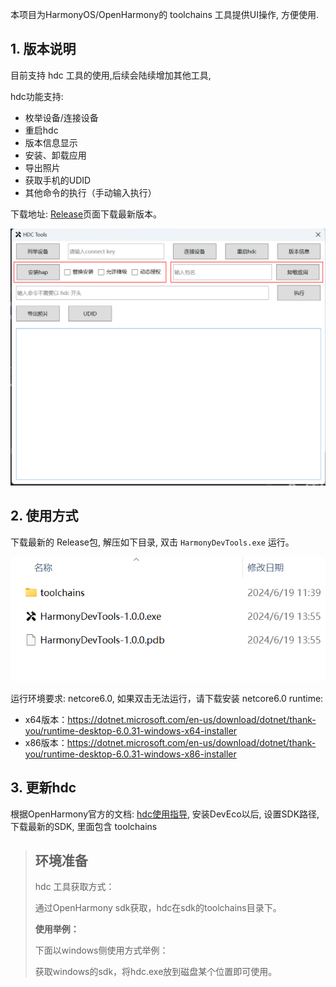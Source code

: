 
本项目为HarmonyOS/OpenHarmony的 toolchains 工具提供UI操作, 方便使用.

## 1. 版本说明

目前支持 hdc 工具的使用,后续会陆续增加其他工具,

hdc功能支持:
- 枚举设备/连接设备
- 重启hdc
- 版本信息显示
- 安装、卸载应用
- 导出照片
- 获取手机的UDID
- 其他命令的执行（手动输入执行）

下载地址: [Release](./releases)页面下载最新版本。

![主界面](image/主界面.png)

## 2. 使用方式

下载最新的 Release包, 解压如下目录, 双击 `HarmonyDevTools.exe` 运行。

![解压](image/解压后文件.png)


运行环境要求: netcore6.0, 如果双击无法运行，请下载安装 netcore6.0 runtime: 
- x64版本：https://dotnet.microsoft.com/en-us/download/dotnet/thank-you/runtime-desktop-6.0.31-windows-x64-installer
- x86版本：https://dotnet.microsoft.com/en-us/download/dotnet/thank-you/runtime-desktop-6.0.31-windows-x86-installer

## 3. 更新hdc

根据OpenHarmony官方的文档: [hdc使用指导](https://docs.openharmony.cn/pages/v4.1/zh-cn/device-dev/subsystems/subsys-toolchain-hdc-guide.md),
安装DevEco以后, 设置SDK路径, 下载最新的SDK, 里面包含 toolchains

> ## 环境准备
> hdc 工具获取方式：
>
> 通过OpenHarmony sdk获取，hdc在sdk的toolchains目录下。
>
> **使用举例：**
>
> 下面以windows侧使用方式举例：
>
> 获取windows的sdk，将hdc.exe放到磁盘某个位置即可使用。

